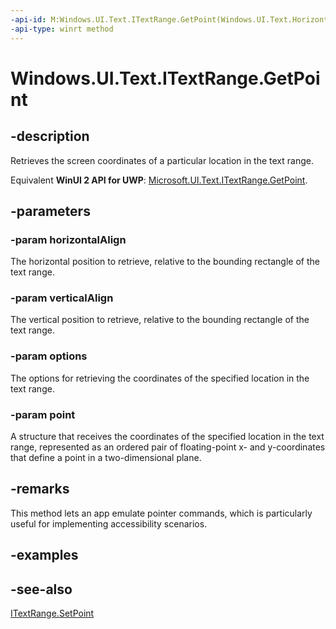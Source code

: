 ```yaml
---
-api-id: M:Windows.UI.Text.ITextRange.GetPoint(Windows.UI.Text.HorizontalCharacterAlignment,Windows.UI.Text.VerticalCharacterAlignment,Windows.UI.Text.PointOptions,Windows.Foundation.Point@)
-api-type: winrt method
---
```


<!-- Method syntax
public void GetPoint(Windows.UI.Text.HorizontalCharacterAlignment horizontalAlign, Windows.UI.Text.VerticalCharacterAlignment verticalAlign, Windows.UI.Text.PointOptions options, Windows.Foundation.Point point)
-->

# Windows.UI.Text.ITextRange.GetPoint

## -description
Retrieves the screen coordinates of a particular location in the text range.

Equivalent **WinUI 2 API for UWP**: [Microsoft.UI.Text.ITextRange.GetPoint](/windows/winui/api/microsoft.ui.text.itextrange.getpoint).

## -parameters
### -param horizontalAlign
The horizontal position to retrieve, relative to the bounding rectangle of the text range.

### -param verticalAlign
The vertical position to retrieve, relative to the bounding rectangle of the text range.

### -param options
The options for retrieving the coordinates of the specified location in the text range.

### -param point
A structure that receives the coordinates of the specified location in the text range, represented as an ordered pair of floating-point x- and y-coordinates that define a point in a two-dimensional plane.

## -remarks
This method lets an app emulate pointer commands, which is particularly useful for implementing accessibility scenarios.

## -examples

## -see-also
[ITextRange.SetPoint](itextrange_setpoint_1952197951.md)
